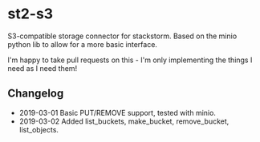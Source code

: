 # st2-s3

S3-compatible storage connector for stackstorm. Based on the minio python lib to allow for a more basic interface.

I'm happy to take pull requests on this - I'm only implementing the things I need as I need them!

## Changelog

* 2019-03-01 Basic PUT/REMOVE support, tested with minio.
* 2019-03-02 Added list_buckets, make_bucket, remove_bucket, list_objects.